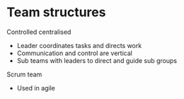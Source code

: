 # Team structures

Controlled centralised

* Leader coordinates tasks and directs work
* Communication and control are vertical
* Sub teams with leaders to direct and guide sub groups

Scrum team

* Used in agile

